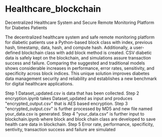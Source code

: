# Healthcare_blockchain
Decentralized Healthcare System and Secure Remote Monitoring Platform for Diabetes Patients


The decentralized healthcare system and safe remote monitoring platform for diabetic patients use a Python-based block class with index, previous hash, timestamp, data, hash, and compute hash. Additionally, a user-defined blockchain class with add block method is created. CSV diabetic data is safely kept on the blockchain, and simulations assure transaction success and failure. Comparing the suggested and traditional models shows considerable increases in performance, error rates, sensitivity, and specificity across block indices. This unique solution improves diabetes data management security and reliability and establishes a new benchmark for digital healthcare applications.

Step 1 Dataset_updated.csv is data that has been collected.
Step 2 encryption.ipynb takes Dataset_updated as input and produces 
"encrypted_output.csv" that is AES based encryption. 
Step 3 "encrypted_output.csv" is further processed by MD5 and new file named your_data.csv is generated.
Step 4 "your_data.csv" is further input to blockchain.ipynb where block and block chain class are developed to save health care data in blockchain. 
Step 5 Error rate, performance, specificity, sentivity, transaction success and failure are simulated 
